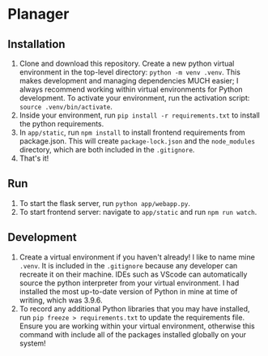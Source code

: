 # Planager

## Installation

1. Clone and download this repository. Create a new python virtual environment in the top-level directory: ```python -m venv .venv```. This makes development and managing dependencies MUCH easier; I always recommend working within virtual environments for Python development. To activate your environment, run the activation script: ```source .venv/bin/activate```.
2. Inside your environment, run ```pip install -r requirements.txt``` to install the python requirements.
3. In ```app/static```, run ```npm install``` to install frontend requirements from package.json. This will create ```package-lock.json``` and the ```node_modules``` directory, which are both included in the ```.gitignore```.
4. That's it!

## Run

1. To start the flask server, run ```python app/webapp.py```.
2. To start frontend server: navigate to ```app/static``` and run ```npm run watch```.

## Development

1. Create a virtual environment if you haven't already! I like to name mine ```.venv```. It is included in the ```.gitignore``` because any developer can recreate it on their machine. IDEs such as VScode can automatically source the python interpreter from your virtual environment. I had installed the most up-to-date version of Python in mine at time of writing, which was 3.9.6.
2. To record any additional Python libraries that you may have installed, run ```pip freeze > requirements.txt``` to update the requirements file. Ensure you are working within your virtual environment, otherwise this command with include all of the packages installed globally on your system!
